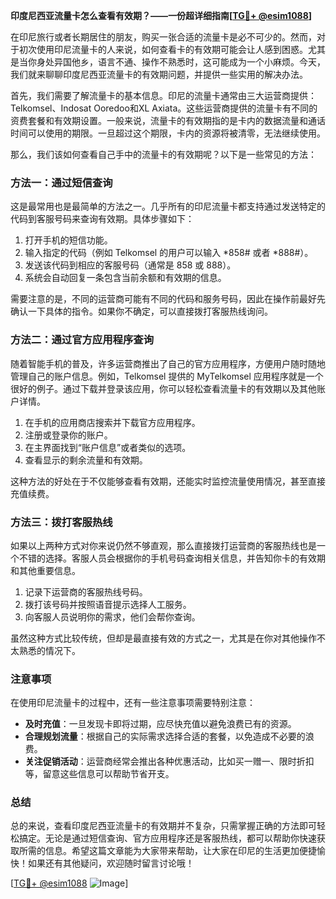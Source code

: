 **印度尼西亚流量卡怎么查看有效期？——一份超详细指南[[TG💪+ @esim1088](https://t.me/s/esim1088)]**

在印尼旅行或者长期居住的朋友，购买一张合适的流量卡是必不可少的。然而，对于初次使用印尼流量卡的人来说，如何查看卡的有效期可能会让人感到困惑。尤其是当你身处异国他乡，语言不通、操作不熟悉时，这可能成为一个小麻烦。今天，我们就来聊聊印度尼西亚流量卡的有效期问题，并提供一些实用的解决办法。

首先，我们需要了解流量卡的基本信息。印尼的流量卡通常由三大运营商提供：Telkomsel、Indosat Ooredoo和XL Axiata。这些运营商提供的流量卡有不同的资费套餐和有效期设置。一般来说，流量卡的有效期指的是卡内的数据流量和通话时间可以使用的期限。一旦超过这个期限，卡内的资源将被清零，无法继续使用。

那么，我们该如何查看自己手中的流量卡的有效期呢？以下是一些常见的方法：

### 方法一：通过短信查询

这是最常用也是最简单的方法之一。几乎所有的印尼流量卡都支持通过发送特定的代码到客服号码来查询有效期。具体步骤如下：

1. 打开手机的短信功能。
2. 输入指定的代码（例如 Telkomsel 的用户可以输入 *858# 或者 *888#）。
3. 发送该代码到相应的客服号码（通常是 858 或 888）。
4. 系统会自动回复一条包含当前余额和有效期的信息。

需要注意的是，不同的运营商可能有不同的代码和服务号码，因此在操作前最好先确认一下具体的指令。如果你不确定，可以直接拨打客服热线询问。

### 方法二：通过官方应用程序查询

随着智能手机的普及，许多运营商推出了自己的官方应用程序，方便用户随时随地管理自己的账户信息。例如，Telkomsel 提供的 MyTelkomsel 应用程序就是一个很好的例子。通过下载并登录该应用，你可以轻松查看流量卡的有效期以及其他账户详情。

1. 在手机的应用商店搜索并下载官方应用程序。
2. 注册或登录你的账户。
3. 在主界面找到“账户信息”或者类似的选项。
4. 查看显示的剩余流量和有效期。

这种方法的好处在于不仅能够查看有效期，还能实时监控流量使用情况，甚至直接充值续费。

### 方法三：拨打客服热线

如果以上两种方式对你来说仍然不够直观，那么直接拨打运营商的客服热线也是一个不错的选择。客服人员会根据你的手机号码查询相关信息，并告知你卡的有效期和其他重要信息。

1. 记录下运营商的客服热线号码。
2. 拨打该号码并按照语音提示选择人工服务。
3. 向客服人员说明你的需求，他们会帮你查询。

虽然这种方式比较传统，但却是最直接有效的方式之一，尤其是在你对其他操作不太熟悉的情况下。

### 注意事项

在使用印尼流量卡的过程中，还有一些注意事项需要特别注意：

- **及时充值**：一旦发现卡即将过期，应尽快充值以避免浪费已有的资源。
- **合理规划流量**：根据自己的实际需求选择合适的套餐，以免造成不必要的浪费。
- **关注促销活动**：运营商经常会推出各种优惠活动，比如买一赠一、限时折扣等，留意这些信息可以帮助节省开支。

### 总结

总的来说，查看印度尼西亚流量卡的有效期并不复杂，只需掌握正确的方法即可轻松搞定。无论是通过短信查询、官方应用程序还是客服热线，都可以帮助你快速获取所需的信息。希望这篇文章能为大家带来帮助，让大家在印尼的生活更加便捷愉快！如果还有其他疑问，欢迎随时留言讨论哦！

[[TG💪+ @esim1088](https://t.me/s/esim1088) ![Image](https://i.postimg.cc/4NQfJmqS/Snipaste-2025-05-13-00-14-12.png)]